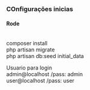 ### COnfigurações inicias

#### Rode 

<br>composer install
<br>
php artisan migrate
<br>
php artisan db:seed initial_data


Usuario para login
<br>
admin@localhost /pass: admin
<br>
user@localhost /pass: user

